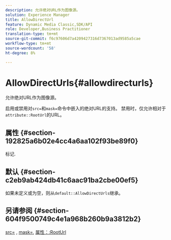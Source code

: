 ```yaml
---
description: 允许绝对URL作为图像源。
solution: Experience Manager
title: AllowDirectUrl
feature: Dynamic Media Classic,SDK/API
role: Developer,Business Practitioner
translation-type: tm+mt
source-git-commit: f6c97606d7a4209427316d7367013ad9585a5cae
workflow-type: tm+mt
source-wordcount: '58'
ht-degree: 8%

---
```



# AllowDirectUrls{#allowdirecturls}

允许绝对URL作为图像源。

启用或禁用对`src=`和`mask=`命令中嵌入的绝对URL的支持。 禁用时，仅允许相对于`attribute::RootUrl`的URL。

## 属性 {#section-192825a6b02e4cc4a6aa102f93be89f0}

标记.

## 默认 {#section-c2eb9ab424db41c6aac91ba2cbe00ef5}

如果未定义或为空，则从`default::AllowDirectUrls`继承。

## 另请参阅 {#section-604f9500749c4e1a968b260b9a3812b2}

[src=](../../../../../is-api/http-ref/image-serving-api-ref/c-http-protocol-reference/c-command-reference/r-src.md#reference-f6506637778c4c69bf106a7924a91ab1) , [mask=](../../../../../is-api/http-ref/image-serving-api-ref/c-http-protocol-reference/c-command-reference/r-mask.md#reference-922254e027404fb890b850e2723ee06e), [属性：:RootUrl](../../../../../is-api/image-catalog/image-serving-api-ref/c-image-catalog-reference/c-attributes-reference/r-rooturl.md#reference-3b0e43881020409cbe642366913cf137)
